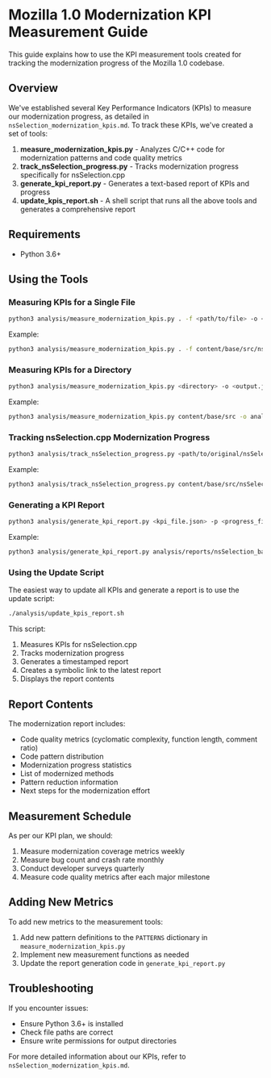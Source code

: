 # Mozilla 1.0 Modernization KPI Measurement Guide

This guide explains how to use the KPI measurement tools created for tracking the modernization progress of the Mozilla 1.0 codebase.

## Overview

We've established several Key Performance Indicators (KPIs) to measure our modernization progress, as detailed in `nsSelection_modernization_kpis.md`. To track these KPIs, we've created a set of tools:

1. **measure_modernization_kpis.py** - Analyzes C/C++ code for modernization patterns and code quality metrics
2. **track_nsSelection_progress.py** - Tracks modernization progress specifically for nsSelection.cpp
3. **generate_kpi_report.py** - Generates a text-based report of KPIs and progress
4. **update_kpis_report.sh** - A shell script that runs all the above tools and generates a comprehensive report

## Requirements

- Python 3.6+

## Using the Tools

### Measuring KPIs for a Single File

```bash
python3 analysis/measure_modernization_kpis.py . -f <path/to/file> -o <output.json>
```

Example:
```bash
python3 analysis/measure_modernization_kpis.py . -f content/base/src/nsSelection.cpp -o analysis/reports/nsSelection_baseline_kpis.json
```

### Measuring KPIs for a Directory

```bash
python3 analysis/measure_modernization_kpis.py <directory> -o <output.json>
```

Example:
```bash
python3 analysis/measure_modernization_kpis.py content/base/src -o analysis/reports/base_src_kpis.json
```

### Tracking nsSelection.cpp Modernization Progress

```bash
python3 analysis/track_nsSelection_progress.py <path/to/original/nsSelection.cpp> <directory_with_modernized_files> -o <output.json>
```

Example:
```bash
python3 analysis/track_nsSelection_progress.py content/base/src/nsSelection.cpp . -o analysis/reports/nsSelection_progress.json
```

### Generating a KPI Report

```bash
python3 analysis/generate_kpi_report.py <kpi_file.json> -p <progress_file.json> -o <output.md>
```

Example:
```bash
python3 analysis/generate_kpi_report.py analysis/reports/nsSelection_baseline_kpis.json -p analysis/reports/nsSelection_progress.json -o analysis/reports/modernization_report.md
```

### Using the Update Script

The easiest way to update all KPIs and generate a report is to use the update script:

```bash
./analysis/update_kpis_report.sh
```

This script:
1. Measures KPIs for nsSelection.cpp
2. Tracks modernization progress
3. Generates a timestamped report
4. Creates a symbolic link to the latest report
5. Displays the report contents

## Report Contents

The modernization report includes:

- Code quality metrics (cyclomatic complexity, function length, comment ratio)
- Code pattern distribution
- Modernization progress statistics
- List of modernized methods
- Pattern reduction information
- Next steps for the modernization effort

## Measurement Schedule

As per our KPI plan, we should:

1. Measure modernization coverage metrics weekly
2. Measure bug count and crash rate monthly
3. Conduct developer surveys quarterly
4. Measure code quality metrics after each major milestone

## Adding New Metrics

To add new metrics to the measurement tools:

1. Add new pattern definitions to the `PATTERNS` dictionary in `measure_modernization_kpis.py`
2. Implement new measurement functions as needed
3. Update the report generation code in `generate_kpi_report.py`

## Troubleshooting

If you encounter issues:

- Ensure Python 3.6+ is installed
- Check file paths are correct
- Ensure write permissions for output directories

For more detailed information about our KPIs, refer to `nsSelection_modernization_kpis.md`. 